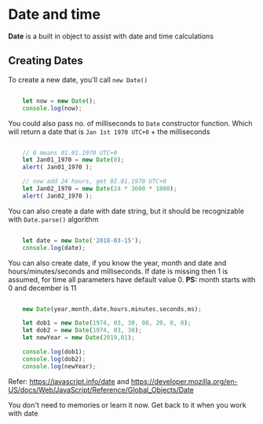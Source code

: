 # Date and time
**Date** is a built in object to assist with date and time calculations

## Creating Dates
To create a new date, you'll call `new Date()`

```js

    let now = new Date();
    console.log(now);

```

You could also pass no. of milliseconds to `Date` constructor function.
Which will return a date that is `Jan 1st 1970 UTC+0` + the milliseconds

```js

    // 0 means 01.01.1970 UTC+0
    let Jan01_1970 = new Date(0);
    alert( Jan01_1970 );

    // now add 24 hours, get 02.01.1970 UTC+0
    let Jan02_1970 = new Date(24 * 3600 * 1000);
    alert( Jan02_1970 );

```

You can also create a date with date string, but it should be recognizable with `Date.parse()` algorithm

```js

    let date = new Date('2018-03-15');
    console.log(date);

```

You can also create date, if you know the year, month and date and hours/minutes/seconds and milliseconds.
If date is missing then 1 is assumed, for time all parameters have default value 0.
**PS:** month starts with 0 and december is 11

```js

    new Date(year,month,date,hours,minutes,seconds,ms);

    let dob1 = new Date(1974, 03, 30, 08, 20, 0, 0);
    let dob2 = new Date(1974, 03, 30);
    let newYear = new Date(2019,01);

    console.log(dob1);
    console.log(dob2);
    console.log(newYear);

```

Refer: https://javascript.info/date
and https://developer.mozilla.org/en-US/docs/Web/JavaScript/Reference/Global_Objects/Date

You don't need to memories or learn it now. Get back to it when you work with date

